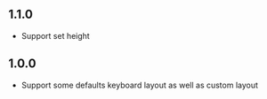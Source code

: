 ## 1.1.0

* Support set height

## 1.0.0

* Support some defaults keyboard layout as well as custom layout
